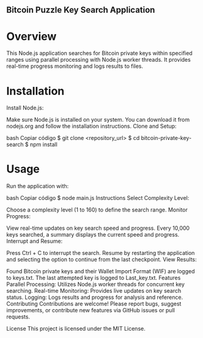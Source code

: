 ## Bitcoin Puzzle Key Search Application
# Overview
This Node.js application searches for Bitcoin private keys within specified ranges using parallel processing with Node.js worker threads. It provides real-time progress monitoring and logs results to files.

# Installation
Install Node.js:

Make sure Node.js is installed on your system. You can download it from nodejs.org and follow the installation instructions.
Clone and Setup:

bash
Copiar código
$ git clone <repository_url>
$ cd bitcoin-private-key-search
$ npm install
# Usage
Run the application with:

bash
Copiar código
$ node main.js
Instructions
Select Complexity Level:

Choose a complexity level (1 to 160) to define the search range.
Monitor Progress:

View real-time updates on key search speed and progress.
Every 10,000 keys searched, a summary displays the current speed and progress.
Interrupt and Resume:

Press Ctrl + C to interrupt the search. Resume by restarting the application and selecting the option to continue from the last checkpoint.
View Results:

Found Bitcoin private keys and their Wallet Import Format (WIF) are logged to keys.txt.
The last attempted key is logged to Last_key.txt.
Features
Parallel Processing: Utilizes Node.js worker threads for concurrent key searching.
Real-time Monitoring: Provides live updates on key search status.
Logging: Logs results and progress for analysis and reference.
Contributing
Contributions are welcome! Please report bugs, suggest improvements, or contribute new features via GitHub issues or pull requests.

License
This project is licensed under the MIT License.